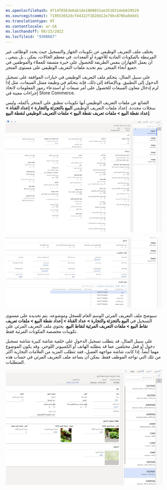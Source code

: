 ```yaml
---
ms.openlocfilehash: 9714f8563e6ab16e1808031ae3510314eb629529
ms.sourcegitcommit: 719553652dcf44322f1628d12e79bc870ba0ddd1
ms.translationtype: HT
ms.contentlocale: ar-SA
ms.lasthandoff: 08/15/2022
ms.locfileid: "9300667"
---
```

يختلف ملف التعريف الوظيفي عن تكوينات الجهاز والتسجيل حيث يحدد الوظائف غير المرتبطة بالمكونات المادية للأجهزة أو المعدات. في معظم الحالات، يمكن ـ بل ينبغي ـ أن يعمل الجهازان بنفس الطريقة للحصول على خبرة متسقة للعملاء والموظفين في جميع أنحاء المتجر. يتم تحديد ملفات التعريف الوظيفي على مستوى المتجر. 

على سبيل المثال، يتحكم ملف التعريف الوظيفي في خيارات الموافقة على تسجيل الدخول إلى التطبيق. وبالإضافة إلى ذلك، فإنه يتحكم في وظيفة ممثل المبيعات، مثل إذا لزم إدخال معاون المبيعات للحصول على أمر مبيعات أو استدعاء رموز المعلومات لاتخاذ إجراءات معينة في Store Commerce. 

الشائع عن ملفات التعريف الوظيفي أنها تكوينات تنطبق على المتجر بأكمله، وليس سجلات محددة. إعداد ملفات التعريف الوظيفي **البيع بالتجزئة والتجارة > إعداد القناة > إعداد نقطة البيع > ملفات تعريف نقطة البيع > ملفات التعريف الوظيفي لنقطة البيع**.

 [ ![لقطة شاشة للجزء الأعلى من صفحة ملفات التعريف الوظيفي لنقطة البيع.](../media/functionality-profiles-top-ss.jpg) ](../media/functionality-profiles-top-ss.jpg#lightbox)
 
 
[ ![لقطة شاشة للجزء الأسفل لصفحة ملفات التعريف الوظيفي لنقطة البيع.](../media/functionality-profiles-bottom-ss.jpg) ](../media/functionality-profiles-bottom-ss.jpg#lightbox)
 

سيوضح ملف التعريف المرئي الوسم العام للسجل وموضوعه. يتم تحديده على مستوى التسجيل في **البيع بالتجزئة والتجارة > عداد القناة > إعداد نقطة البيع > ملفات تعريف نقاط البيع > ملفات التعريف المرئية لنقاط البيع**. يحتوي ملف التعريف المرئي على تكوينات مخصصة المكونات المرئية فقط. 

على سبيل المثال، قد يتطلب تسجيل الدخول على خلفية شاشة كبيرة شاشة تسجيل دخول أو قفل مختلفين عما قد يتطلبه الهاتف أو الكمبيوتر اللوحي. وقد يكون الموضوع مهما أيضاً. إذا كانت شاشة مواجهة العميل، فقد تتطلب المزيد من العلامات التجارية أكثر من تلك التي تواجه الموظف فقط. يمكن أن يساعد ملف التعريف المرئي في حساب هذه المتطلبات. 
 
[ ![لقطة شاشة لملف Dynamics 365 Commerce صفحة ملفات التعريف المرئية لنقطة البيع.](../media/visual-profile-ss.jpg) ](../media/visual-profile-ss.jpg#lightbox)
 
